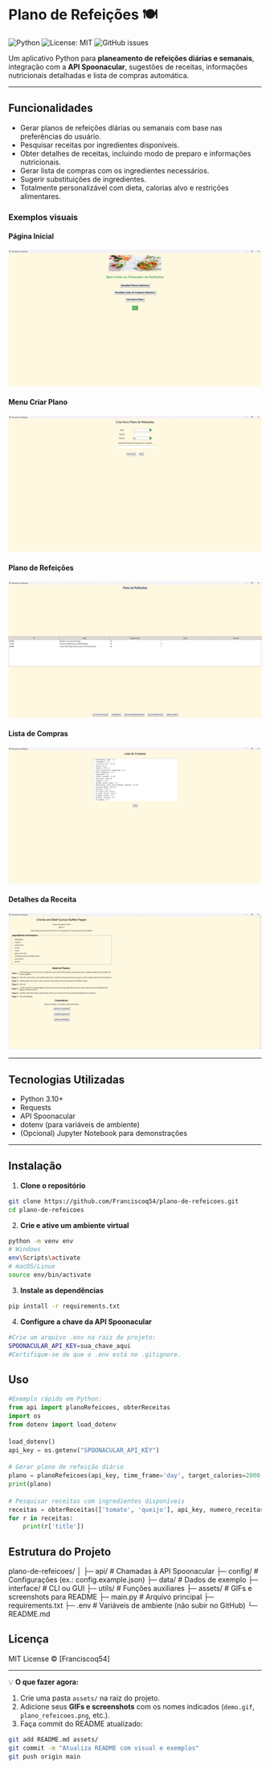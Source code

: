 # Plano de Refeições 🍽️

![Python](https://img.shields.io/badge/python-3.10+-blue)
![License: MIT](https://img.shields.io/badge/license-MIT-green)
![GitHub issues](https://img.shields.io/github/issues/Franciscoq54/plano-de-refeicoes)

Um aplicativo Python para **planeamento de refeições diárias e semanais**, integração com a **API Spoonacular**, sugestões de receitas, informações nutricionais detalhadas e lista de compras automática.

---

## Funcionalidades

- Gerar planos de refeições diárias ou semanais com base nas preferências do usuário.
- Pesquisar receitas por ingredientes disponíveis.
- Obter detalhes de receitas, incluindo modo de preparo e informações nutricionais.
- Gerar lista de compras com os ingredientes necessários.
- Sugerir substituições de ingredientes.
- Totalmente personalizável com dieta, calorias alvo e restrições alimentares.

### Exemplos visuais

#### Página Inicial
![Página Inical](assets/pag-inicial.png)

#### Menu Criar Plano
![Menu Criar Plano](assets/menu-criar-plano.png)

#### Plano de Refeições
![Plano de Refeições](assets/plano-refeicoes.png)

#### Lista de Compras
![Lista de Compras](assets/lista-compras.png)

#### Detalhes da Receita
![Detalhes da Receita](assets/detalhes-receita.png)

---

## Tecnologias Utilizadas

- Python 3.10+
- Requests
- API Spoonacular
- dotenv (para variáveis de ambiente)
- (Opcional) Jupyter Notebook para demonstrações

---

## Instalação

1. **Clone o repositório**

```bash
git clone https://github.com/Franciscoq54/plano-de-refeicoes.git
cd plano-de-refeicoes 
```

2. **Crie e ative um ambiente virtual**
```bash
python -m venv env
# Windows
env\Scripts\activate
# macOS/Linux
source env/bin/activate
```

3. **Instale as dependências**
```bash
pip install -r requirements.txt
```

4. **Configure a chave da API Spoonacular**
```bash
#Crie um arquivo .env na raiz do projeto:
SPOONACULAR_API_KEY=sua_chave_aqui
#Certifique-se de que o .env está no .gitignore.
```

## Uso

```python
#Exemplo rápido em Python:
from api import planoRefeicoes, obterReceitas
import os
from dotenv import load_dotenv

load_dotenv()
api_key = os.getenv("SPOONACULAR_API_KEY")

# Gerar plano de refeição diário
plano = planoRefeicoes(api_key, time_frame='day', target_calories=2000, dieta='vegetarian')
print(plano)

# Pesquisar receitas com ingredientes disponíveis
receitas = obterReceitas(['tomate', 'queijo'], api_key, numero_receitas=3)
for r in receitas:
    print(r['title'])
```

## Estrutura do Projeto

plano-de-refeicoes/
│
├─ api/                # Chamadas à API Spoonacular
├─ config/             # Configurações (ex.: config.example.json)
├─ data/               # Dados de exemplo
├─ interface/          # CLI ou GUI
├─ utils/              # Funções auxiliares
├─ assets/             # GIFs e screenshots para README
├─ main.py             # Arquivo principal
├─ requirements.txt
├─ .env                # Variáveis de ambiente (não subir no GitHub)
└─ README.md

## Licença
MIT License © [Franciscoq54]


---

💡 **O que fazer agora:**

1. Crie uma pasta `assets/` na raiz do projeto.  
2. Adicione seus **GIFs e screenshots** com os nomes indicados (`demo.gif`, `plano_refeicoes.png`, etc.).  
3. Faça commit do README atualizado:

```bash
git add README.md assets/
git commit -m "Atualiza README com visual e exemplos"
git push origin main